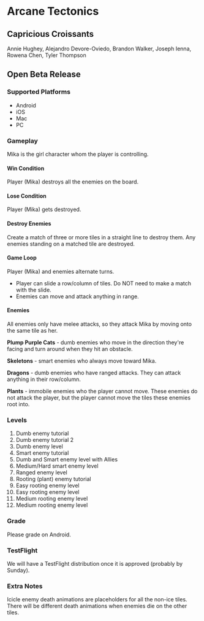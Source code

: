 # Arcane Tectonics
## Capricious Croissants
Annie Hughey, Alejandro Devore-Oviedo, Brandon Walker, Joseph Ienna, Rowena Chen, Tyler Thompson

## Open Beta Release
### Supported Platforms
- Android
- iOS
- Mac
- PC

### Gameplay
Mika is the girl character whom the player is controlling.

#### Win Condition
Player (Mika) destroys all the enemies on the board.

#### Lose Condition
Player (Mika) gets destroyed.

#### Destroy Enemies
Create a match of three or more tiles in a straight line to destroy them. Any enemies standing on a matched tile are destroyed.

#### Game Loop
Player (Mika) and enemies alternate turns.

- Player can slide a row/column of tiles. Do NOT need to make a match with the slide.
- Enemies can move and attack anything in range.

#### Enemies
All enemies only have melee attacks, so they attack Mika by moving onto the same tile as her.

__Plump Purple Cats__ - dumb enemies who move in the direction they're facing and turn around when they hit an obstacle.

__Skeletons__ - smart enemies who always move toward Mika.

__Dragons__ - dumb enemies who have ranged attacks. They can attack anything in their row/column.

__Plants__ - immobile enemies who the player cannot move. These enemies do not attack the player, but the player cannot move the tiles these enemies root into.

### Levels
1. Dumb enemy tutorial
2. Dumb enemy tutorial 2
3. Dumb enemy level
4. Smart enemy tutorial
5. Dumb and Smart enemy level with Allies
6. Medium/Hard smart enemy level
7. Ranged enemy level
8. Rooting (plant) enemy tutorial
9. Easy rooting enemy level
10. Easy rooting enemy level
11. Medium rooting enemy level
12. Medium rooting enemy level

### Grade
Please grade on Android.

### TestFlight
We will have a TestFlight distribution once it is approved (probably by Sunday).

### Extra Notes
Icicle enemy death animations are placeholders for all the non-ice tiles. There will be different death animations when enemies die on the other tiles.